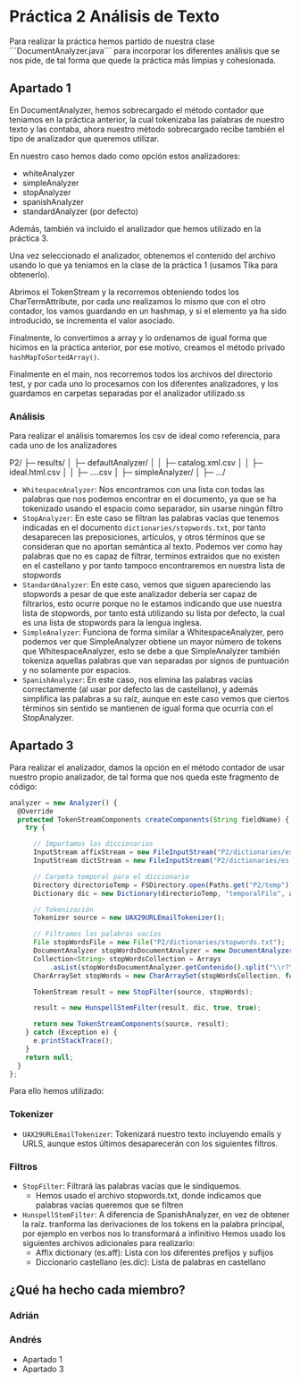 # Práctica 2 Análisis de Texto

Para realizar la práctica hemos partido de nuestra clase ´´´DocumentAnalyzer.java´´´ para incorporar los diferentes análisis que se nos pide, de tal forma que quede la práctica más limpias y cohesionada.

## Apartado 1
En DocumentAnalyzer, hemos sobrecargado el método contador que teniamos en la práctica anterior, la cual tokenizaba las palabras de nuestro texto y las contaba, ahora nuestro método sobrecargado recibe también el tipo de analizador que queremos utilizar.

En nuestro caso hemos dado como opción estos analizadores:
* whiteAnalyzer
* simpleAnalyzer
* stopAnalyzer
* spanishAnalyzer
* standardAnalyzer (por defecto)

Además, también va incluido el analizador que hemos utilizado en la práctica 3.

Una vez seleccionado el analizador, obtenemos el contenido del archivo usando lo que ya teniamos en la clase de la práctica 1 (usamos Tika para obtenerlo).

Abrimos el TokenStream y la recorremos obteniendo todos los CharTermAttribute, por cada uno realizamos lo mismo que con el otro contador, los vamos guardando en un hashmap, y si el elemento ya ha sido introducido, se incrementa el valor asociado.

Finalmente, lo convertimos a array y lo ordenamos de igual forma que hicimos en la práctica anterior, por ese motivo, creamos el método privado ```hashMapToSortedArray()```.

Finalmente en el main, nos recorremos todos los archivos del directorio test, y por cada uno lo procesamos con los diferentes analizadores, y los guardamos en carpetas separadas por el analizador utilizado.ss

### Análisis
Para realizar el análisis tomaremos los csv de ideal como referencia, para cada uno de los analizadores

P2/
├─ results/
│  ├─ defaultAnalyzer/
│  │  ├─ catalog.xml.csv
│  │  ├─ ideal.html.csv
│  │  ├─ ....csv
│  ├─ simpleAnalyzer/
│  ├─ .../

* ```WhitespaceAnalyzer```: Nos encontramos con una lista con todas las palabras que nos podemos encontrar en el documento, ya que se ha tokenizado usando el espacio como separador, sin usarse ningún filtro
* ```StopAnalyzer```: En este caso se filtran las palabras vacías que tenemos indicadas en el documento ```dictionaries/stopwords.txt```, por tanto desaparecen las preposiciones, artículos, y otros términos que se consideran que no aportan semántica al texto. Podemos ver como hay palabras que no es capaz de filtrar, terminos extraidos que no existen en el castellano y por tanto tampoco encontraremos en nuestra lista de stopwords
* ```StandardAnalyzer```: En este caso, vemos que siguen apareciendo las stopwords a pesar de que este analizador debería ser capaz de filtrarlos, esto ocurre porque no le estamos indicando que use nuestra lista de stopwords, por tanto está utilizando su lista por defecto, la cual es una lista de stopwords para la lengua inglesa.
* ```SimpleAnalyzer```: Funciona de forma similar a WhitespaceAnalyzer, pero podemos ver que SimpleAnalyzer obtiene un mayor número de tokens que WhitespaceAnalyzer, esto se debe a que SimpleAnalyzer también tokeniza aquellas palabras que van separadas por signos de puntuación y no solamente por espacios.
* ```SpanishAnalyzer```: En este caso, nos elimina las palabras vacías correctamente (al usar por defecto las de castellano), y además simplifica las palabras a su raíz, aunque en este caso vemos que ciertos términos sin sentido se mantienen de igual forma que ocurría con el StopAnalyzer.

## Apartado 3

Para realizar el analizador, damos la opción en el método contador de usar nuestro propio analizador, de tal forma que nos queda este fragmento de código:

```javascript
analyzer = new Analyzer() {
  @Override
  protected TokenStreamComponents createComponents(String fieldName) {
    try {

      // Importamos los diccionarios
      InputStream affixStream = new FileInputStream("P2/dictionaries/es.aff");
      InputStream dictStream = new FileInputStream("P2/dictionaries/es.dic");

      // Carpeta temporal para el diccionario
      Directory directorioTemp = FSDirectory.open(Paths.get("P2/temp"));
      Dictionary dic = new Dictionary(directorioTemp, "temporalFile", affixStream, dictStream);

      // Tokenización
      Tokenizer source = new UAX29URLEmailTokenizer();

      // Filtramos las palabras vacías
      File stopWordsFile = new File("P2/dictionaries/stopwords.txt");
      DocumentAnalyzer stopWordsDocumentAnalyzer = new DocumentAnalyzer(stopWordsFile);
      Collection<String> stopWordsCollection = Arrays
          .asList(stopWordsDocumentAnalyzer.getContenido().split("\\r?\\n"));
      CharArraySet stopWords = new CharArraySet(stopWordsCollection, false);

      TokenStream result = new StopFilter(source, stopWords);

      result = new HunspellStemFilter(result, dic, true, true);

      return new TokenStreamComponents(source, result);
    } catch (Exception e) {
      e.printStackTrace();
    }
    return null;
  }
};
```

Para ello hemos utilizado:

### Tokenizer
- ```UAX29URLEmailTokenizer```: Tokenizará nuestro texto incluyendo emails y URLS, aunque estos últimos desaparecerán con los siguientes filtros.
### Filtros
- ```StopFilter```: Filtrará las palabras vacías que le sindiquemos.
  - Hemos usado el archivo stopwords.txt, donde indicamos que palabras vacías queremos que se filtren
- ```HunspellStemFilter```: A diferencia de SpanishAnalyzer, en vez de obtener la raíz. tranforma las derivaciones de los tokens en la palabra principal, por ejemplo en verbos nos lo transformará a infinitivo
  Hemos usado los siguientes archivos adicionales para realizarlo:
  - Affix dictionary (es.aff): Lista con los diferentes prefijos y sufijos
  - Diccionario castellano (es.dic): Lista de palabras en castellano



## ¿Qué ha hecho cada miembro?

### Adrián
### Andrés

* Apartado 1
* Apartado 3
